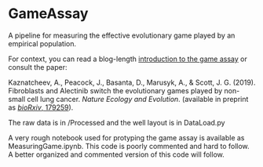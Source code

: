 # GameAssay
A pipeline for measuring the effective evolutionary game played by an empirical population.

For context, you can read a blog-length [introduction to the game assay](https://egtheory.wordpress.com/2019/02/16/python-game-assay/) or consult the paper:

Kaznatcheev, A., Peacock, J., Basanta, D., Marusyk, A., & Scott, J. G. (2019). Fibroblasts and Alectinib switch the evolutionary games played by non-small cell lung cancer. _Nature Ecology and Evolution_. (available in preprint as [_bioRxiv_, 179259](https://www.biorxiv.org/content/10.1101/179259v6)).

The raw data is in /Processed and the well layout is in DataLoad.py

A very rough notebook used for protyping the game assay is available as MeasuringGame.ipynb. This code is poorly commented and hard to follow. A better organized and commented version of this code will follow.
